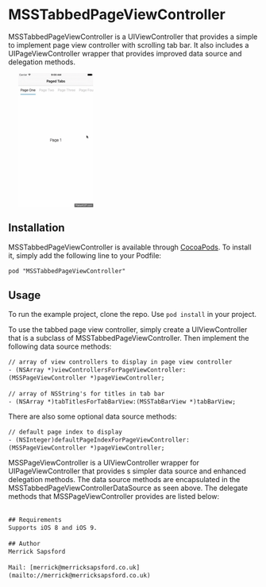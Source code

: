 # MSSTabbedPageViewController

MSSTabbedPageViewController is a UIViewController that provides a simple to implement page view controller with scrolling tab bar. It also includes a UIPageViewController wrapper that provides improved data source and delegation methods.

<div style="width:100%;">
<img src="Example/MSSTabbedPageViewController.gif" align="center" height="30%" width="30%" style="margin-left:20px;">
</div>

<p><p>

## Installation
MSSTabbedPageViewController is available through [CocoaPods](http://cocoapods.org). To install it, simply add the following line to your Podfile:

    pod "MSSTabbedPageViewController"

## Usage
To run the example project, clone the repo. Use `pod install` in your project.

To use the tabbed page view controller, simply create a UIViewController that is a subclass of MSSTabbedPageViewController. Then implement the following data source methods:

```
// array of view controllers to display in page view controller
- (NSArray *)viewControllersForPageViewController:(MSSPageViewController *)pageViewController;

// array of NSString's for titles in tab bar
- (NSArray *)tabTitlesForTabBarView:(MSSTabBarView *)tabBarView;
```

There are also some optional data source methods:

```
// default page index to display
- (NSInteger)defaultPageIndexForPageViewController:(MSSPageViewController *)pageViewController;
```

MSSPageViewController is a UIViewController wrapper for UIPageViewController that provides s simpler data source and enhanced delegation methods. The data source methods are encapsulated in the MSSTabbedPageViewControllerDataSource as seen above. The delegate methods that MSSPageViewController provides are listed below:

```

## Requirements
Supports iOS 8 and iOS 9.

## Author
Merrick Sapsford

Mail: [merrick@merricksapsford.co.uk](mailto://merrick@merricksapsford.co.uk)
